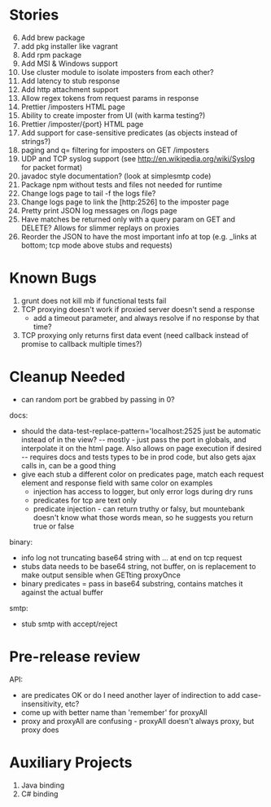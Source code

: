Stories
=======
6. Add brew package
6. add pkg installer like vagrant
7. Add rpm package
8. Add MSI & Windows support
8. Use cluster module to isolate imposters from each other?
1. Add latency to stub response
1. Add http attachment support
1. Allow regex tokens from request params in response
21. Prettier /imposters HTML page
22. Ability to create imposter from UI (with karma testing?)
23. Prettier /imposter/{port} HTML page
26. Add support for case-sensitive predicates (as objects instead of strings?)
27. paging and q= filtering for imposters on GET /imposters
28. UDP and TCP syslog support (see http://en.wikipedia.org/wiki/Syslog for packet format)
30. javadoc style documentation? (look at simplesmtp code)
31. Package npm without tests and files not needed for runtime
32. Change logs page to tail -f the logs file?
33. Change logs page to link the [http:2526] to the imposter page
34. Pretty print JSON log messages on /logs page
35. Have matches be returned only with a query param on GET and DELETE?  Allows for slimmer replays on proxies
36. Reorder the JSON to have the most important info at top (e.g. _links at bottom; tcp mode above stubs and requests)

Known Bugs
==========
1. grunt does not kill mb if functional tests fail
2. TCP proxying doesn't work if proxied server doesn't send a response
   - add a timeout parameter, and always resolve if no response by that time?
3. TCP proxying only returns first data event (need callback instead of promise to callback multiple times?)

Cleanup Needed
==============
- can random port be grabbed by passing in 0?

docs:
- should the data-test-replace-pattern='localhost:2525 just be automatic instead of in the view?
 -- mostly - just pass the port in globals, and interpolate it on the html page.  Also allows on page execution if desired
 -- requires docs and tests types to be in prod code, but also gets ajax calls in, can be a good thing
- give each stub a different color on predicates page, match each request element and response field with same color on examples
  - injection has access to logger, but only error logs during dry runs
  - predicates for tcp are text only
  - predicate injection - can return truthy or falsy, but mountebank doesn't know what those words mean, so he suggests you return true or false

binary:
- info log not truncating base64 string with ... at end on tcp request
- stubs data needs to be base64 string, not buffer, on is replacement to make output sensible when GETting proxyOnce
- binary predicates = pass in base64 substring, contains matches it against the actual buffer

smtp:
- stub smtp with accept/reject

Pre-release review
==================
API:
- are predicates OK or do I need another layer of indirection to add case-insensitivity, etc?
- come up with better name than 'remember' for proxyAll
- proxy and proxyAll are confusing - proxyAll doesn't always proxy, but proxy does

Auxiliary Projects
==================
1. Java binding
2. C# binding
